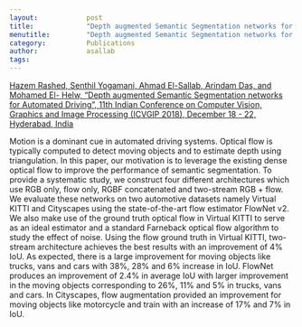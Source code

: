 ```yaml
---
layout:            post
title:             "Depth augmented Semantic Segmentation networks for Automated Driving"
menutitle:         "Depth augmented Semantic Segmentation networks for Automated Driving"
category:          Publications
author:            asallab
tags:              
---
```


[Hazem Rashed, Senthil Yogamani, Ahmad El-Sallab, Arindam Das, and Mohamed El- Helw, “Depth augmented Semantic Segmentation networks for Automated Driving”, 11th Indian Conference on Computer Vision, Graphics and Image Processing (ICVGIP 2018), December 18 - 22, Hyderabad, India](https://arxiv.org/abs/1901.07355)

Motion is a dominant cue in automated driving systems. Optical flow is typically computed to detect moving objects and to estimate depth using triangulation. In this paper, our motivation is to leverage the existing dense optical flow to improve the performance of semantic segmentation. To provide a systematic study, we construct four different architectures which use RGB only, flow only, RGBF concatenated and two-stream RGB + flow. We evaluate these networks on two automotive datasets namely Virtual KITTI and Cityscapes using the state-of-the-art flow estimator FlowNet v2. We also make use of the ground truth optical flow in Virtual KITTI to serve as an ideal estimator and a standard Farneback optical flow algorithm to study the effect of noise. Using the flow ground truth in Virtual KITTI, two-stream architecture achieves the best results with an improvement of 4% IoU. As expected, there is a large improvement for moving objects like trucks, vans and cars with 38%, 28% and 6% increase in IoU. FlowNet produces an improvement of 2.4% in average IoU with larger improvement in the moving objects corresponding to 26%, 11% and 5% in trucks, vans and cars. In Cityscapes, flow augmentation provided an improvement for moving objects like motorcycle and train with an increase of 17% and 7% in IoU.